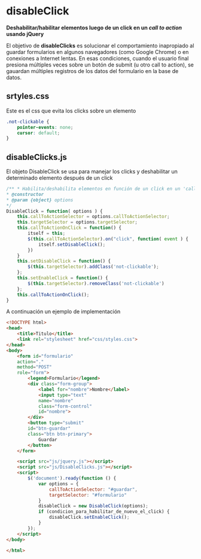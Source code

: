 # disableClick
**Deshabilitar/habilitar elementos luego de un click en un *call to action* usando jQuery**

El objetivo de **disableClicks** es solucionar el comportamiento inapropiado al guardar formularios en algunos navegadores (como Google Chrome) o en conexiones a Internet lentas.
En esas condiciones, cuando el usuario final presiona múltiples veces sobre un botón de submit (u otro call to action), se gauardan múltiples registros de los datos del formulario en la base de datos. 

## srtyles.css ##
Este es el css que evita los clicks sobre un elemento

```css
.not-clickable {
    pointer-events: none;
    cursor: default;
}
```
## disableClicks.js ##
El objeto DisableClick se usa para manejar los clicks y deshabilitar un determinado elemento después de un click

```javascript
/** * Habilita/deshabilita elementos en función de un click en un 'call to action'.
* @constructor
* @param {object} options
*/
DisableClick = function( options ) {
    this.callToActionSelector = options.callToActionSelector;
    this.targetSelector = options.targetSelector;
    this.callToActionOnClick = function() {
        itself = this;
        $(this.callToActionSelector).on("click", function( event ) {
            itself.setDisableClick();
        })
    }
    this.setDisableClick = function() {
        $(this.targetSelector).addClass('not-clickable');
    };
    this.setEnableClick = function() {
        $(this.targetSelector).removeClass('not-clickable')
    };
    this.callToActionOnClick();
}
```

A continuación un ejemplo de implementación

```html
<!DOCTYPE html>
<head>
    <title>Titulo</title>
    <link rel="stylesheet" href="css/styles.css">
</head>
<body>
    <form id="formulario"
    action="."
    method="POST"
    role="form">
        <legend>Formulario</legend>
        <div class="form-group">
            <label for="nombre">Nombre</label>
            <input type="text"
            name="nombre"
            class="form-control"
            id="nombre">
        </div>
        <button type="submit"
        id="btn-guardar"
        class="btn btn-primary">
            Guardar
        </button>
    </form>

    <script src="js/jquery.js"></script>
    <script src="js/DisableClicks.js"></script>
    <script>
        $('document').ready(function () {
            var options = {
                callToActionSelector: "#guardar",
                targetSelector: "#formulario"
            }
            disableClick = new DisableClick(options);
            if (condicion_para_habilitar_de_nuevo_el_click) {
                disableClick.setEnableClick();
            }
        });
    </script>
</body>

</html>
```
